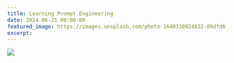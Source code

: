 ```yaml
---
title: Learning Prompt Engineering
date: 2024-06-21 00:00:00
featured_image: https://images.unsplash.com/photo-1640338924832-09dfd6f98431
excerpt:
---
```


![](https://images.unsplash.com/photo-1640338924832-09dfd6f98431)
